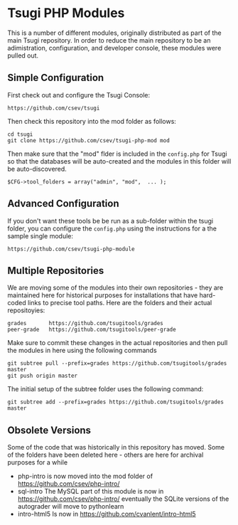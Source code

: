 
Tsugi PHP Modules
=================

This is a number of different modules, originally distributed as part of the
main Tsugi repository.  In order to reduce the main repository to be an 
adimistration, configuration, and developer console, these modules 
were pulled out.

Simple Configuration
--------------------

First check out and configure the Tsugi Console:

    https://github.com/csev/tsugi

Then check this repository into the mod folder as follows:

    cd tsugi
    git clone https://github.com/csev/tsugi-php-mod mod

Then make sure that the "mod" flder is included in the `config.php`
for Tsugi so that the databases will be auto-created and the modules
in this folder will be auto-discovered.

    $CFG->tool_folders = array("admin", "mod",  ... );

Advanced Configuration
----------------------

If you don't want these tools be be run as a sub-folder within the 
tsugi folder, you can configure the `config.php` using the instructions
for a the sample single module:

    https://github.com/csev/tsugi-php-module

Multiple Repositories
---------------------

We are moving some of the modules into their own repositories - they 
are maintained here for historical purposes for installations that have
hard-coded links to precise tool paths.  Here are the folders and their
actual repositoyies:

    grades       https://github.com/tsugitools/grades
    peer-grade   https://github.com/tsugitools/peer-grade

Make sure to commit these changes in the actual repositories and then
pull the modules in here using the following commands

    git subtree pull --prefix=grades https://github.com/tsugitools/grades master
    git push origin master

The initial setup of the subtree folder uses the following command:

    git subtree add --prefix=grades https://github.com/tsugitools/grades master

Obsolete Versions
-----------------

Some of the code that was historically in this repository has moved.  Some of
the folders have been deleted here - others are here for archival purposes
for a while

* php-intro is now moved into the mod folder of https://github.com/csev/php-intro/
* sql-intro The MySQL part of this module is now in https://github.com/csev/php-intro/
eventually the SQLite versions of the autograder will move to pythonlearn
* intro-html5 Is now in https://github.com/cvanlent/intro-html5


